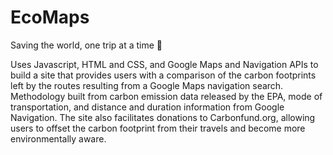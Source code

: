 # EcoMaps
Saving the world, one trip at a time 🙏

Uses Javascript, HTML and CSS, and Google Maps and Navigation APIs to build a site that provides users with a comparison of the carbon footprints left by the routes resulting from a Google Maps navigation search. Methodology built from carbon emission data released by the EPA, mode of transportation, and distance and duration information from Google Navigation. The site also facilitates donations to Carbonfund.org, allowing users to offset the carbon footprint from their travels and become more environmentally aware.
